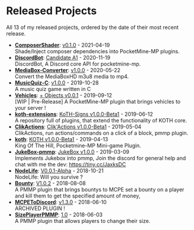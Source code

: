 # Released Projects

All <!-- release_count starts -->13<!-- release_count ends --> of my released projects, ordered by the date of their most recent release.

<!-- recent_releases starts -->
* **[ComposerShader](https://github.com/JaxkDev/ComposerShader)**: [v0.1.0](https://github.com/JaxkDev/ComposerShader/releases/tag/0.1.0) - 2021-04-19
<br>Shade/Inject composer dependencies into PocketMine-MP plugins.
* **[DiscordBot](https://github.com/DiscordBot-PMMP/DiscordBot)**: [Candidate A1](https://github.com/DiscordBot-PMMP/DiscordBot/releases/tag/1.0.0_A1) - 2020-11-19
<br>DiscordBot, A Discord core API for pocketmine-mp.
* **[MediaBox-Converter](https://github.com/JaxkDev/MediaBox-Converter)**: [v1.0.0](https://github.com/JaxkDev/MediaBox-Converter/releases/tag/1.0.0) - 2020-05-22
<br>Convert the MediaBoxHD m3u8 media to mp4.
* **[MusicQuiz-C](https://github.com/JaxkDev/MusicQuiz-C)**: [v1.0.0](https://github.com/JaxkDev/MusicQuiz-C/releases/tag/1.0.0) - 2019-10-28
<br>A music quiz game written in C
* **[Vehicles](https://github.com/JaxkDev/Vehicles)**: [+ Objects v0.0.1](https://github.com/JaxkDev/Vehicles/releases/tag/0.0.1) - 2019-09-12
<br>[WIP | Pre-Release] A PocketMine-MP plugin that brings vehicles to your server !
* **[koth-extensions](https://github.com/JaxkDev/koth-extensions)**: [KoTH-Signs v1.0.0-Beta1](https://github.com/JaxkDev/koth-extensions/releases/tag/KoTH-Signs%401.0.0-Beta1) - 2019-06-12
<br>A repository full of plugins, that extend the functionality of KOTH core.
* **[ClikActions](https://github.com/JaxkDev/ClikActions)**: [Clik'Actions v1.0.0-Beta1](https://github.com/JaxkDev/ClikActions/releases/tag/1.0.0-Beta1) - 2019-05-04
<br>ClikActions, run actions/commands on a click of a block, pmmp plugin.
* **[koth](https://github.com/JaxkDev/koth)**: [KOTH v1.0.0-Beta1](https://github.com/JaxkDev/koth/releases/tag/1.0.0-Beta1) - 2019-04-13
<br>King Of The Hill, Pocketmine-MP Mini-game Plugin.
* **[JukeBox-pmmp](https://github.com/JaxkDev/JukeBox-pmmp)**: [JukeBox v1.0.0](https://github.com/JaxkDev/JukeBox-pmmp/releases/tag/1.0.0) - 2019-03-09
<br>Implements Jukebox into pmmp, Join the discord for general help and chat with me the dev: https://tiny.cc/JaxksDC
* **[NodeLife](https://github.com/JaxkDev/NodeLife)**: [V0.0.1-Alpha](https://github.com/JaxkDev/NodeLife/releases/tag/v0.0.1-Alpha) - 2018-10-21
<br>NodeLife: Will you survive ?
* **[Bounty](https://github.com/JaxkDev/Bounty)**: [V1.0.2](https://github.com/JaxkDev/Bounty/releases/tag/1.0.2) - 2018-08-08
<br>A PMMP plugin that brings bountys to MCPE set a bounty on a player and kill them to get the specified amount of money,
* **[MCPEToDiscord](https://github.com/JaxkDev/MCPEToDiscord)**: [v1.3.0](https://github.com/JaxkDev/MCPEToDiscord/releases/tag/1.3.0) - 2018-06-10
<br>ARCHIVED PLUGIN !
* **[SizePlayerPMMP](https://github.com/YassenTrick/SizePlayerPMMP)**: [1.0](https://github.com/YassenTrick/SizePlayerPMMP/releases/tag/SizePlayer) - 2018-06-03
<br>A PMMP plugin that allows players to change their size.
<!-- recent_releases ends -->
